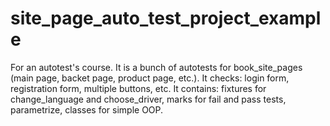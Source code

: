 # site_page_auto_test_project_example
For an autotest's course. It is a bunch of autotests for book_site_pages (main page, backet page, product page, etc.). It checks: login form, registration form, multiple buttons, etc. It contains: fixtures for change_language and choose_driver, marks for fail and pass tests, parametrize, classes for simple OOP.
